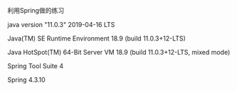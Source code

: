 利用Spring做的练习

java version "11.0.3" 2019-04-16 LTS

Java(TM) SE Runtime Environment 18.9 (build 11.0.3+12-LTS)

Java HotSpot(TM) 64-Bit Server VM 18.9 (build 11.0.3+12-LTS, mixed mode)

Spring Tool Suite 4

Spring 4.3.10






